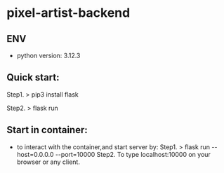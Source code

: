 # pixel-artist-backend

## ENV

  - python version: 3.12.3
  
## Quick start:

Step1. > pip3 install flask

Step2. > flask run

## Start in container:
  - to interact with the container,and start server by:
Step1. > flask run --host=0.0.0.0 --port=10000
Step2. To type localhost:10000 on your browser or any client.
